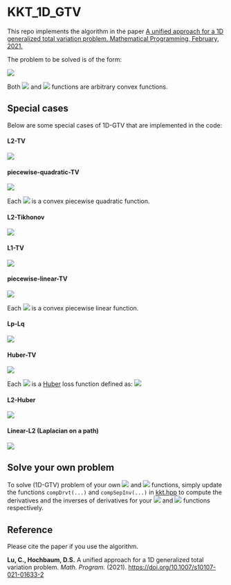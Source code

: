 # KKT_1D_GTV

This repo implements the algorithm in the paper [A unified approach for a 1D generalized total variation problem. Mathematical Programming, February, 2021.](http://link.springer.com/article/10.1007/s10107-021-01633-2)

The problem to be solved is of the form:

<img src="https://render.githubusercontent.com/render/math?math=\text{(1D-GTV)}\quad\min_{x_1,\ldots, x_n}\sum_{i=1}^n f_i(x_i) %2B \sum_{i=1}^{n-1} h_i(x_i - x_{i %2B 1})">

Both <img src="https://render.githubusercontent.com/render/math?math=f_i(x_i)"> and <img src="https://render.githubusercontent.com/render/math?math=h_i(x_i - x_{i %2B 1})"> functions are arbitrary convex functions.

## Special cases
Below are some special cases of 1D-GTV that are implemented in the code:
#### L2-TV
<img src="https://render.githubusercontent.com/render/math?math=\min_{x_1,\ldots,x_n}\frac{1}{2}\sum_{i=1}^nc_i(x_i - a_i)^2 %2B \sum_{i=1}^{n-1}c_{i,i%2B 1}|x_i - x_{i %2B 1}|">

#### piecewise-quadratic-TV
<img src="https://render.githubusercontent.com/render/math?math=\min_{x_1,\ldots,x_n} \sum_{i=1}^nf^{pq}_i(x_i) %2B \sum_{i=1}^{n-1}c_{i,i%2B1}|x_i - x_{i %2B 1}|">

Each <img src="https://render.githubusercontent.com/render/math?math=f^{pq}_i(x_i)"> is a convex piecewise quadratic function.

#### L2-Tikhonov
<img src="https://render.githubusercontent.com/render/math?math=\min_{x_1,\ldots,x_n}\frac{1}{2}\sum_{i=1}^nc_i(x_i - a_i)^2 %2B \frac{1}{2}\sum_{i=1}^{n-1}c_{i,i%2B 1}(x_i - x_{i %2B 1})^2">

#### L1-TV
<img src="https://render.githubusercontent.com/render/math?math=\min_{x_1,\ldots,x_n}\sum_{i=1}^nc_i|x_i - a_i| %2B \sum_{i=1}^{n-1}c_{i,i%2B 1}|x_i - x_{i %2B 1}|">

#### piecewise-linear-TV
<img src="https://render.githubusercontent.com/render/math?math=\min_{x_1,\ldots,x_n} \sum_{i=1}^nf^{pl}_i(x_i) %2B \sum_{i=1}^{n-1}c_{i,i%2B1}|x_i - x_{i %2B 1}|">

Each <img src="https://render.githubusercontent.com/render/math?math=f^{pl}_i(x_i)"> is a convex piecewise linear function.

#### Lp-Lq
<img src="https://render.githubusercontent.com/render/math?math=\min_{x_1,\ldots,x_n}\frac{1}{p}\sum_{i=1}^nc_i|x_i - a_i|^p %2B \frac{1}{q}\sum_{i=1}^{n-1}c_{i,i%2B1}|x_i - x_{i %2B 1}|^q">

#### Huber-TV
<img src="https://render.githubusercontent.com/render/math?math=\min_{x_1,\ldots,x_n} \sum_{i=1}^nc_i\rho_{k_i}(x_i-a_i) %2B \sum_{i=1}^{n-1}c_{i,i%2B1}|x_i - x_{i %2B 1}|">

Each <img src="https://render.githubusercontent.com/render/math?math=\rho_{k_i}(x_i-a_i)"> is a [Huber](https://en.wikipedia.org/wiki/Huber_loss) loss function defined as:
<img src="https://render.githubusercontent.com/render/math?math=\rho_{k_i}(x_i-a_i) = \begin{cases}\frac{1}{2}(x_i-a_i)^2,\quad |x_i-a_i| \leq k_i \\
k_i|x_i - a_i| - \frac{1}{2}k^2_i,\quad \text{otherwise}
\end{cases}">

#### L2-Huber
<img src="https://render.githubusercontent.com/render/math?math=\min_{x_1,\ldots,x_n} \frac{1}{2}\sum_{i=1}^nc_i(x_i - a_i)^2 %2B \sum_{i=1}^{n-1}c_{i,i%2B1}\rho_{k_{i,i%2B1}}(x_i - x_{i %2B 1})">

#### Linear-L2 (Laplacian on a path)
<img src="https://render.githubusercontent.com/render/math?math=\min_{x_1,\ldots,x_n} \sum_{i=1}^nc_ix_i %2B \frac{1}{2}\sum_{i=1}^{n-1}(x_i - x_{i %2B 1})^2">

## Solve your own problem
To solve (1D-GTV) problem of your own <img src="https://render.githubusercontent.com/render/math?math=f_i(x_i)"> and <img src="https://render.githubusercontent.com/render/math?math=h_i(x_i - x_{i %2B 1})"> functions, simply update the functions `compDrvt(...)` and `compSepInv(...)` in [kkt.hpp](KKT/kkt.hpp) to compute the derivatives and the inverses of derivatives for your <img src="https://render.githubusercontent.com/render/math?math=f_i(x_i)"> and <img src="https://render.githubusercontent.com/render/math?math=h_i(x_i - x_{i %2B 1})"> functions respectively.

## Reference

Please cite the paper if you use the algorithm.

**Lu, C., Hochbaum, D.S.** A unified approach for a 1D generalized total variation problem. *Math. Program.* (2021). https://doi.org/10.1007/s10107-021-01633-2
